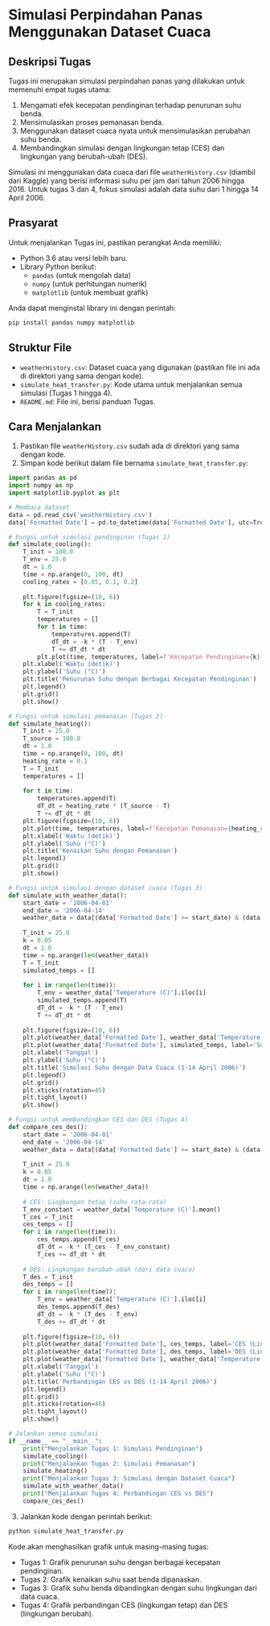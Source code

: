 # Simulasi Perpindahan Panas Menggunakan Dataset Cuaca

## Deskripsi Tugas
Tugas ini merupakan simulasi perpindahan panas yang dilakukan untuk memenuhi empat tugas utama:
1. Mengamati efek kecepatan pendinginan terhadap penurunan suhu benda.
2. Mensimulasikan proses pemanasan benda.
3. Menggunakan dataset cuaca nyata untuk mensimulasikan perubahan suhu benda.
4. Membandingkan simulasi dengan lingkungan tetap (CES) dan lingkungan yang berubah-ubah (DES).

Simulasi ini menggunakan data cuaca dari file `weatherHistory.csv` (diambil dari Kaggle) yang berisi informasi suhu per jam dari tahun 2006 hingga 2016. Untuk tugas 3 dan 4, fokus simulasi adalah data suhu dari 1 hingga 14 April 2006.

## Prasyarat
Untuk menjalankan Tugas ini, pastikan perangkat Anda memiliki:
- Python 3.6 atau versi lebih baru.
- Library Python berikut:
  - `pandas` (untuk mengolah data)
  - `numpy` (untuk perhitungan numerik)
  - `matplotlib` (untuk membuat grafik)

Anda dapat menginstal library ini dengan perintah:
```bash
pip install pandas numpy matplotlib
```

## Struktur File
- `weatherHistory.csv`: Dataset cuaca yang digunakan (pastikan file ini ada di direktori yang sama dengan kode).
- `simulate_heat_transfer.py`: Kode utama untuk menjalankan semua simulasi (Tugas 1 hingga 4).
- `README.md`: File ini, berisi panduan Tugas.

## Cara Menjalankan
1. Pastikan file `weatherHistory.csv` sudah ada di direktori yang sama dengan kode.
2. Simpan kode berikut dalam file bernama `simulate_heat_transfer.py`:

```python
import pandas as pd
import numpy as np
import matplotlib.pyplot as plt

# Membaca dataset
data = pd.read_csv('weatherHistory.csv')
data['Formatted Date'] = pd.to_datetime(data['Formatted Date'], utc=True)

# Fungsi untuk simulasi pendinginan (Tugas 1)
def simulate_cooling():
    T_init = 100.0
    T_env = 25.0
    dt = 1.0
    time = np.arange(0, 100, dt)
    cooling_rates = [0.05, 0.1, 0.2]
    
    plt.figure(figsize=(10, 6))
    for k in cooling_rates:
        T = T_init
        temperatures = []
        for t in time:
            temperatures.append(T)
            dT_dt = -k * (T - T_env)
            T += dT_dt * dt
        plt.plot(time, temperatures, label=f'Kecepatan Pendinginan={k}')
    plt.xlabel('Waktu (detik)')
    plt.ylabel('Suhu (°C)')
    plt.title('Penurunan Suhu dengan Berbagai Kecepatan Pendinginan')
    plt.legend()
    plt.grid()
    plt.show()

# Fungsi untuk simulasi pemanasan (Tugas 2)
def simulate_heating():
    T_init = 25.0
    T_source = 100.0
    dt = 1.0
    time = np.arange(0, 100, dt)
    heating_rate = 0.1
    T = T_init
    temperatures = []
    
    for t in time:
        temperatures.append(T)
        dT_dt = heating_rate * (T_source - T)
        T += dT_dt * dt
    plt.figure(figsize=(10, 6))
    plt.plot(time, temperatures, label=f'Kecepatan Pemanasan={heating_rate}')
    plt.xlabel('Waktu (detik)')
    plt.ylabel('Suhu (°C)')
    plt.title('Kenaikan Suhu dengan Pemanasan')
    plt.legend()
    plt.grid()
    plt.show()

# Fungsi untuk simulasi dengan dataset cuaca (Tugas 3)
def simulate_with_weather_data():
    start_date = '2006-04-01'
    end_date = '2006-04-14'
    weather_data = data[(data['Formatted Date'] >= start_date) & (data['Formatted Date'] <= end_date)]
    
    T_init = 25.0
    k = 0.05
    dt = 1.0
    time = np.arange(len(weather_data))
    T = T_init
    simulated_temps = []
    
    for i in range(len(time)):
        T_env = weather_data['Temperature (C)'].iloc[i]
        simulated_temps.append(T)
        dT_dt = -k * (T - T_env)
        T += dT_dt * dt
    
    plt.figure(figsize=(10, 6))
    plt.plot(weather_data['Formatted Date'], weather_data['Temperature (C)'], label='Suhu Lingkungan')
    plt.plot(weather_data['Formatted Date'], simulated_temps, label='Suhu Benda yang Disimulasikan')
    plt.xlabel('Tanggal')
    plt.ylabel('Suhu (°C)')
    plt.title('Simulasi Suhu dengan Data Cuaca (1-14 April 2006)')
    plt.legend()
    plt.grid()
    plt.xticks(rotation=45)
    plt.tight_layout()
    plt.show()

# Fungsi untuk membandingkan CES dan DES (Tugas 4)
def compare_ces_des():
    start_date = '2006-04-01'
    end_date = '2006-04-14'
    weather_data = data[(data['Formatted Date'] >= start_date) & (data['Formatted Date'] <= end_date)]
    
    T_init = 25.0
    k = 0.05
    dt = 1.0
    time = np.arange(len(weather_data))
    
    # CES: Lingkungan tetap (suhu rata-rata)
    T_env_constant = weather_data['Temperature (C)'].mean()
    T_ces = T_init
    ces_temps = []
    for i in range(len(time)):
        ces_temps.append(T_ces)
        dT_dt = -k * (T_ces - T_env_constant)
        T_ces += dT_dt * dt
    
    # DES: Lingkungan berubah-ubah (dari data cuaca)
    T_des = T_init
    des_temps = []
    for i in range(len(time)):
        T_env = weather_data['Temperature (C)'].iloc[i]
        des_temps.append(T_des)
        dT_dt = -k * (T_des - T_env)
        T_des += dT_dt * dt
    
    plt.figure(figsize=(10, 6))
    plt.plot(weather_data['Formatted Date'], ces_temps, label='CES (Lingkungan Tetap)')
    plt.plot(weather_data['Formatted Date'], des_temps, label='DES (Lingkungan Berubah)')
    plt.plot(weather_data['Formatted Date'], weather_data['Temperature (C)'], '--', label='Suhu Lingkungan (DES)')
    plt.xlabel('Tanggal')
    plt.ylabel('Suhu (°C)')
    plt.title('Perbandingan CES vs DES (1-14 April 2006)')
    plt.legend()
    plt.grid()
    plt.xticks(rotation=45)
    plt.tight_layout()
    plt.show()

# Jalankan semua simulasi
if __name__ == "__main__":
    print("Menjalankan Tugas 1: Simulasi Pendinginan")
    simulate_cooling()
    print("Menjalankan Tugas 2: Simulasi Pemanasan")
    simulate_heating()
    print("Menjalankan Tugas 3: Simulasi dengan Dataset Cuaca")
    simulate_with_weather_data()
    print("Menjalankan Tugas 4: Perbandingan CES vs DES")
    compare_ces_des()
```

3. Jalankan kode dengan perintah berikut:
```bash
python simulate_heat_transfer.py
```

Kode akan menghasilkan grafik untuk masing-masing tugas:
- Tugas 1: Grafik penurunan suhu dengan berbagai kecepatan pendinginan.
- Tugas 2: Grafik kenaikan suhu saat benda dipanaskan.
- Tugas 3: Grafik suhu benda dibandingkan dengan suhu lingkungan dari data cuaca.
- Tugas 4: Grafik perbandingan CES (lingkungan tetap) dan DES (lingkungan berubah).
